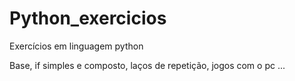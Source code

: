 # Python_exercicios
 Exercícios em linguagem python

 Base, if simples e composto, laços de repetição, jogos com o pc ...
